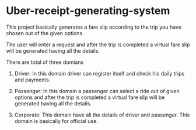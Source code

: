 # Uber-receipt-generating-system
This project basically generates a fare slip according to the trip you have chosen out of the given options. 

The user will enter a request and after the trip is completed a virtual fare slip will be generated having all the details. 

There are total of three domians 
1. Driver: In this domain driver can register itself and check his daily trips and payments.

2. Passenger: In this domain a passenger can select a ride out of given options and after the trip is completed a virtual fare slip will be generated having all the details. 

3. Corporate: This domain have all the details of driver and passenger. This domain is basically for official use.